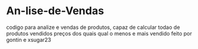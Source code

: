 # An-lise-de-Vendas
codigo para analize e vendas de produtos, capaz de calcular todao de produtos vendidos preços dos quais qual o menos e mais vendido
feito por gontin e xsugar23